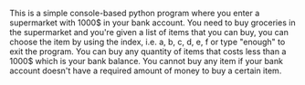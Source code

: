 This is a simple console-based python program where you enter a supermarket with 1000$ in your bank account. You need to buy groceries in the supermarket and you're given a list of items that you can buy, you can choose the item by using the index, i.e. a, b, c, d, e, f or type "enough" to exit the program. You can buy any quantity of items that costs less than a 1000$ which is your bank balance. You cannot buy any item if your bank account doesn't have a required amount of money to buy a certain item.
